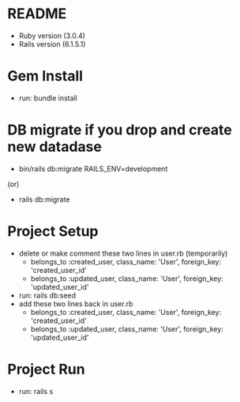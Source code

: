 # README
* Ruby version (3.0.4)
* Rails version (6.1.5.1)

# Gem Install
* run: bundle install
# DB migrate if you drop and create new datadase 
* bin/rails db:migrate RAILS_ENV=development 

 (or)

* rails db:migrate

# Project Setup
* delete or make comment these two lines in user.rb (temporarily)
    * belongs_to :created_user, class_name: 'User', foreign_key: 'created_user_id'
    * belongs_to :updated_user, class_name: 'User', foreign_key: 'updated_user_id'
* run: rails db:seed
* add these two lines back in user.rb
    * belongs_to :created_user, class_name: 'User', foreign_key: 'created_user_id'
    * belongs_to :updated_user, class_name: 'User', foreign_key: 'updated_user_id'

# Project Run
* run: rails s



